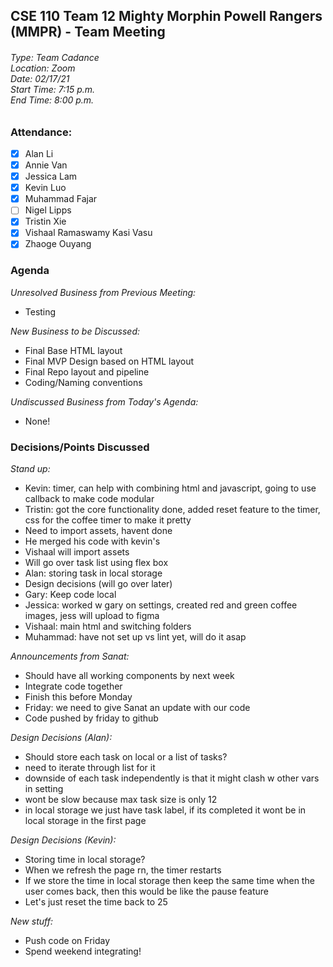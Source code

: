 ## CSE 110 Team 12 Mighty Morphin Powell Rangers (MMPR) - Team Meeting
###### Type: Team Cadance <br/> Location: Zoom <br/> Date: 02/17/21 <br/> Start Time: 7:15 p.m. <br/> End Time: 8:00 p.m.

### Attendance:
- [x] Alan Li
- [x] Annie Van
- [x] Jessica Lam
- [x] Kevin Luo
- [x] Muhammad Fajar
- [ ] Nigel Lipps
- [x] Tristin Xie
- [x] Vishaal Ramaswamy Kasi Vasu
- [x] Zhaoge Ouyang

### Agenda

_Unresolved Business from Previous Meeting:_
- Testing

_New Business to be Discussed:_
- Final Base HTML layout
- Final MVP Design based on HTML layout
- Final Repo layout and pipeline
- Coding/Naming conventions

_Undiscussed Business from Today's Agenda:_
- None!

### Decisions/Points Discussed

_Stand up:_
- Kevin: timer, can help with combining html and javascript, going to use callback to make code modular 
- Tristin: got the core functionality done, added reset feature to the timer, css for the coffee timer to make it pretty
 - Need to import assets, havent done
 - He merged his code with kevin's
 - Vishaal will import assets
 - Will go over task list using flex box
- Alan: storing task in local storage
 - Design decisions (will go over later)
- Gary: Keep code local 
- Jessica: worked w gary on settings, created red and green coffee images, jess will upload to figma 
- Vishaal: main html and switching folders
- Muhammad: have not set up vs lint yet, will do it asap 

_Announcements from Sanat:_
- Should have all working components by next week
- Integrate code together 
- Finish this before Monday
- Friday: we need to give Sanat an update with our code
- Code pushed by friday to github

_Design Decisions (Alan):_
- Should store each task on local or a list of tasks? 
 - need to iterate through list for it
 - downside of each task independently is that it might clash w other vars in setting
 - wont be slow because max task size is only 12
 - in local storage we just have task label, if its completed it wont be in local storage in the first page
 
_Design Decisions (Kevin):_
- Storing time in local storage?
- When we refresh the page rn, the timer restarts
- If we store the time in local storage then keep the same time when the user comes back, then this would be like the pause feature
- Let's just reset the time back to 25

_New stuff:_
- Push code on Friday
- Spend weekend integrating!








